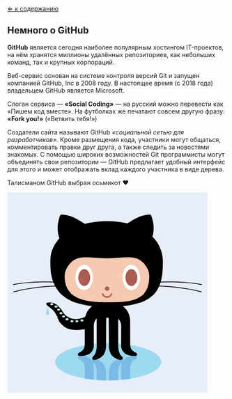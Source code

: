 [&lArr; к содержанию](readme.md)

## Немного о GitHub

 **GitHub** является сегодня наиболее популярным хостингом IT-проектов, на нём хранятся миллионы удалённых репозиториев, как небольших команд, так и крупных корпораций.

Веб-сервис основан на системе контроля версий Git и запущен компанией GitHub, Inc в 2008 году. В настоящее время (с 2018 года) владельцем GitHub является Microsoft.

Слоган сервиса — **«Social Coding»** — на русский можно перевести как «Пишем код вместе». На футболках же печатают совсем другую фразу: **«Fork you!»** («Ветвить тебя!»)

Создатели сайта называют GitHub *«социальной сетью для разработчиков».* Кроме размещения кода, участники могут общаться, комментировать правки друг друга, а также следить за новостями знакомых. С помощью широких возможностей Git программисты могут объединять свои репозитории — GitHub предлагает удобный интерфейс для этого и может отображать вклад каждого участника в виде дерева.

Талисманом GitHub выбран осьмикот &hearts;

![Octocat](./assets/octocat.png.png)